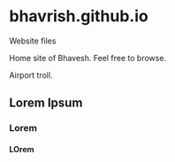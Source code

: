 # bhavrish.github.io
Website files

Home site of Bhavesh. Feel free to browse.

Airport troll.

## Lorem Ipsum
### Lorem
#### LOrem

